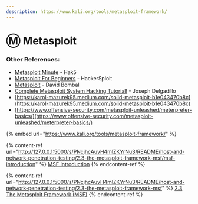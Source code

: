 ```yaml
---
description: https://www.kali.org/tools/metasploit-framework/
---
```


# Ⓜ Metasploit

### Other References:

* [Metasploit Minute](https://youtube.com/playlist?list=PL7-g2-mnZwSEFhqybJFEPZYhNFqqbCe9\_) - Hak5
* [Metasploit For Beginners](https://youtu.be/8lR27r8Y\_ik) - HackerSploit
* [Metasploit](https://www.youtube.com/watch?v=ES2P2hWuzDo) - David Bombal
* [Complete Metasploit System Hacking Tutorial!](https://www.youtube.com/watch?v=\_C7nRJ6WsmI) - Joseph Delgadillo
* [https://karol-mazurek95.medium.com/solid-metasploit-b1e043470b8c](https://karol-mazurek95.medium.com/solid-metasploit-b1e043470b8c)
* [https://www.offensive-security.com/metasploit-unleashed/meterpreter-basics/](https://www.offensive-security.com/metasploit-unleashed/meterpreter-basics/)

{% embed url="https://www.kali.org/tools/metasploit-framework/" %}

{% content-ref url="http://127.0.0.1:5000/s/PNcjhcAuvH4mlZKYrNu3/README/host-and-network-penetration-testing/2.3-the-metasploit-framework-msf/msf-introduction" %}
[MSF Introduction](http://127.0.0.1:5000/s/PNcjhcAuvH4mlZKYrNu3/README/host-and-network-penetration-testing/2.3-the-metasploit-framework-msf/msf-introduction)
{% endcontent-ref %}

{% content-ref url="http://127.0.0.1:5000/s/PNcjhcAuvH4mlZKYrNu3/README/host-and-network-penetration-testing/2.3-the-metasploit-framework-msf" %}
[2.3 The Metasploit Framework (MSF)](http://127.0.0.1:5000/s/PNcjhcAuvH4mlZKYrNu3/README/host-and-network-penetration-testing/2.3-the-metasploit-framework-msf)
{% endcontent-ref %}
